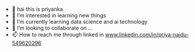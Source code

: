 - 👋 hai this is priyanka
- 👀 I’m interested in learning new things
- 🌱 I’m currently learning data science and ai technology
- 💞️ I’m looking to collaborate on ...
- 📫 How to reach me through linked in www.linkedin.com/in/priya-naidu-549620296

<!---
priyanaidu1905/priyanaidu1905 is a ✨ special ✨ repository because its `README.md` (this file) appears on your GitHub profile.
You can click the Preview link to take a look at your changes.
--->

